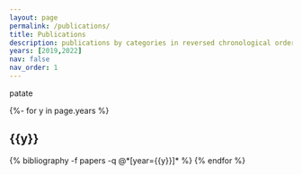 ```yaml
---
layout: page
permalink: /publications/
title: Publications
description: publications by categories in reversed chronological order. generated by jekyll-scholar.
years: [2019,2022]
nav: false
nav_order: 1
---
```

<!-- _pages/publications.md -->
<div class="publications">
<p> patate </p>
{%- for y in page.years %}
  <h2 class="year">{{y}}</h2>
  {% bibliography -f papers -q @*[year={{y}}]* %}
{% endfor %}

</div>
